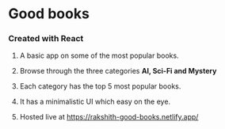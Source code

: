 # Good books

### Created with React

1. A basic app on some of the most popular books.

2. Browse through the three categories **AI, Sci-Fi and Mystery**

3. Each category has the top 5 most popular books.

4. It has a minimalistic UI which easy on the eye.

5. Hosted live at https://rakshith-good-books.netlify.app/
